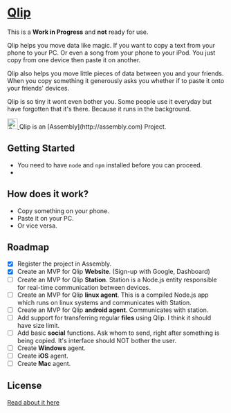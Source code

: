 # [Qlip](https://assembly.com/qlip)

This is a **Work in Progress** and **not** ready for use.

Qlip helps you move data like magic. If you want to copy a text from your phone to your PC.
Or even a song from your phone to your iPod. You just copy from one device then paste it on another.

Qlip also helps you move little pieces of data between you and your friends. When you copy something 
it generously asks you whether if to paste it onto your friends' devices.

Qlip is so tiny it wont even bother you. Some people use it everyday but have forgotten that it's there.
Because it runs in the background.

<a href="https://assembly.com/qlip/bounties">
<img src="https://asm-badger.herokuapp.com/qlip/badges/tasks.svg" height="24px" alt="Open Tasks" />
</a>   
Qlip is an [Assembly](http://assembly.com) Project.

## Getting Started
* You need to have `node` and `npm` installed before you can proceed. 
*  

## How does it work?
* Copy something on your phone.
* Paste it on your PC.
* Or vice versa.

## Roadmap
- [x] Register the project in Assembly.
- [x] Create an MVP for Qlip **Website**. (Sign-up with Google, Dashboard)
- [ ] Create an MVP for Qlip **Station**. Station is a Node.js entity responsible for real-time communication between devices.
- [ ] Create an MVP for Qlip **linux agent**. This is a compiled Node.js app which runs on linux systems and communicates with Station.  
- [ ] Create an MVP for Qlip **android agent**. Communicates with station.   
- [ ] Add support for transferring regular **files** using Qlip. I think it should have size limit.   
- [ ] Add basic **social** functions. Ask whom to send, right after something is being copied. It's interface should NOT bother the user.
- [ ] Create **Windows** agent.
- [ ] Create **iOS** agent.
- [ ] Create **Mac** agent.

## License
[Read about it here](LICENSE)
